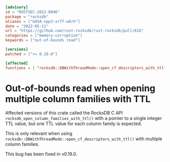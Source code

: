 ```toml
[advisory]
id = "RUSTSEC-2022-0046"
package = "rocksdb"
aliases = ["GHSA-xpp3-xrff-w6rh"]
date = "2022-05-11"
url = "https://github.com/rust-rocksdb/rust-rocksdb/pull/616"
categories = ["memory-corruption"]
keywords = ["out-of-bounds read"]

[versions]
patched = [">= 0.19.0"]

[affected]
functions = { "rocksdb::DBWithThreadMode::open_cf_descriptors_with_ttl" = ["< 0.19.0"] }
```

# Out-of-bounds read when opening multiple column families with TTL

Affected versions of this crate called the RocksDB C API
`rocksdb_open_column_families_with_ttl()` with a pointer to a single integer
TTL value, but one TTL value for each column family is expected.

This is only relevant when using
`rocksdb::DBWithThreadMode::open_cf_descriptors_with_ttl()` with multiple
column families.

This bug has been fixed in v0.19.0.
